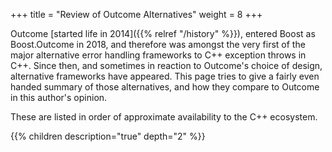 +++
title = "Review of Outcome Alternatives"
weight = 8
+++

Outcome [started life in 2014]({{% relref "/history" %}}), entered Boost as Boost.Outcome in 2018, and therefore was amongst the very first of the major alternative error handling frameworks to C++ exception throws in C++. Since then, and sometimes in reaction to Outcome's choice of design, alternative frameworks have appeared. This page tries to give a fairly even handed summary of those alternatives, and how they compare to Outcome in this author's opinion.

These are listed in order of approximate availability to the C++ ecosystem.

{{% children description="true" depth="2" %}}
